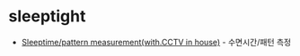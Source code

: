 # sleeptight
- [Sleeptime/pattern measurement(with.CCTV in house)](https://bhsbhs235.github.io/projects/2019/10/09/iot_cctv_sleeptech_pi.html) - 수면시간/패턴 측정